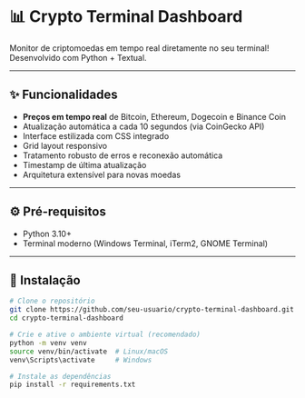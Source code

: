 # 📊 Crypto Terminal Dashboard  

Monitor de criptomoedas em tempo real diretamente no seu terminal! Desenvolvido com Python + Textual.  

---

## ✨ Funcionalidades  

- **Preços em tempo real** de Bitcoin, Ethereum, Dogecoin e Binance Coin  
- Atualização automática a cada 10 segundos (via CoinGecko API)  
- Interface estilizada com CSS integrado  
- Grid layout responsivo  
- Tratamento robusto de erros e reconexão automática  
- Timestamp de última atualização  
- Arquitetura extensível para novas moedas  

---

## ⚙️ Pré-requisitos  

- Python 3.10+  
- Terminal moderno (Windows Terminal, iTerm2, GNOME Terminal)  

---

## 🚀 Instalação  

```bash  
# Clone o repositório  
git clone https://github.com/seu-usuario/crypto-terminal-dashboard.git  
cd crypto-terminal-dashboard  

# Crie e ative o ambiente virtual (recomendado)  
python -m venv venv  
source venv/bin/activate  # Linux/macOS  
venv\Scripts\activate     # Windows  

# Instale as dependências  
pip install -r requirements.txt  
